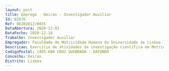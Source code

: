 ```yaml
--- 
layout: post
title: Emprego - Oeiras - Investigador Auxiliar
Id: 82676
Ref: OE202012/0035
DataAbertura: 2020-12-02
DataFecho: 2020-12-18
Trabalho: Investigador Auxiliar
Empregador: Faculdade de Motricidade Humana da Universidade de Lisboa
Descricao: Exercício de atividades de investigação científica em Motricidade Humana na área científica de Psicologia e Comportamento Motor em regime de contrato de trabalho em funções públicas a termo resolutivo certo pelo prazo de três anos, com vista ao estudo e intervenção em projetos municipais de naturalização e humanização dos espaços de jogo escolares e comunitários
CodigoPostal: 1495-688 CRUZ QUEBRADA - DAFUNDO
Concelho: Oeiras
Distrito: Lisboa
--- 
```

